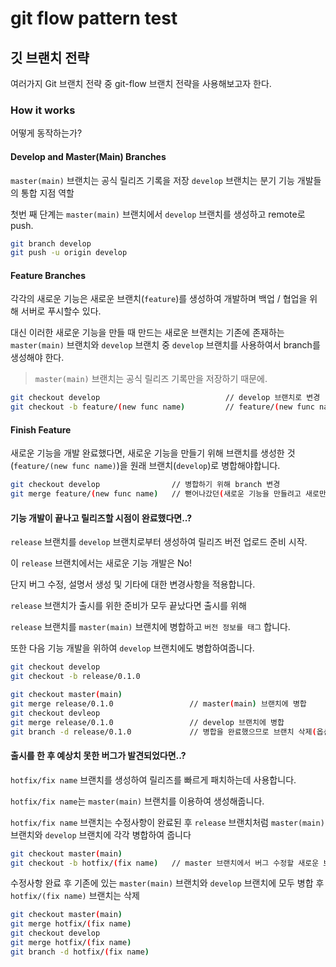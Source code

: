 # git flow pattern test


## 깃 브랜치 전략

여러가지 Git 브랜치 전략 중 git-flow 브랜치 전략을 사용해보고자 한다.

### How it works

어떻게 동작하는가?


#### Develop and Master(Main) Branches

``master(main)`` 브랜치는 공식 릴리즈 기록을 저장
``develop`` 브랜치는 분기 기능 개발들의 통합 지점 역할

첫번 째 단계는 ``master(main)`` 브랜치에서 ``develop`` 브랜치를 생성하고 remote로 push.

```bash
git branch develop
git push -u origin develop
```


#### Feature Branches

각각의 새로운 기능은 새로운 브랜치(``feature``)를 생성하여 개발하며
백업 / 협업을 위해 서버로 푸시할수 있다.

대신 이러한 새로운 기능을 만들 때 만드는 새로운 브랜치는 기존에 존재하는 ``master(main)`` 브랜치와 ``develop`` 브랜치 중 ``develop`` 브랜치를 사용하여서 branch를 생성해야 한다.

> ``master(main)`` 브랜치는 공식 릴리즈 기록만을 저장하기 때문에.

```bash
git checkout develop                            // develop 브랜치로 변경
git checkout -b feature/(new func name)         // feature/(new func name) 브랜치를 생성함과 동시에 변경
```


#### Finish Feature

새로운 기능을 개발 완료했다면, 새로운 기능을 만들기 위해 브랜치를 생성한 것(``feature/(new func name)``)을 원래 브랜치(``develop``)로 병합해야합니다.

```bash
git checkout develop                // 병합하기 위해 branch 변경
git merge feature/(new func name)   // 뻗어나갔던(새로운 기능을 만들려고 새로만들었던) 브랜치를 병합.
```

#### 기능 개발이 끝나고 릴리즈할 시점이 완료했다면..?

``release`` 브랜치를 ``develop`` 브랜치로부터 생성하여 릴리즈 버전 업로드 준비 시작.

이 ``release`` 브랜치에서는 새로운 기능 개발은 No! 

단지 버그 수정, 설명서 생성 및 기타에 대한 변경사항을 적용합니다.

``release`` 브랜치가 출시를 위한 준비가 모두 끝났다면 출시를 위해

``release`` 브랜치를 ``master(main)`` 브랜치에 병합하고 ``버전 정보를 태그`` 합니다.

또한 다음 기능 개발을 위하여 ``develop`` 브랜치에도 병합하여줍니다.

```bash
git checkout develop
git checkout -b release/0.1.0
```

```bash
git checkout master(main)           
git merge release/0.1.0                 // master(main) 브랜치에 병합
git checkout devleop
git merge release/0.1.0                 // develop 브랜치에 병합
git branch -d release/0.1.0             // 병합을 완료했으므로 브랜치 삭제(옵션; -d)
```


#### 출시를 한 후 예상치 못한 버그가 발견되었다면..?

``hotfix/fix name`` 브랜치를 생성하여 릴리즈를 빠르게 패치하는데 사용합니다.

``hotfix/fix name``는 ``master(main)`` 브랜치를 이용하여 생성해줍니다.

``hotfix/fix name`` 브랜치는 수정사항이 완료된 후 ``release`` 브랜치처럼 ``master(main)``브랜치와 ``develop`` 브랜치에 각각 병합하여 줍니다

```bash
git checkout master(main)
git checkout -b hotfix/(fix name)   // master 브랜치에서 버그 수정할 새로운 브랜치 생성하고 바로 변경
```

수정사항 완료 후 기존에 있는 ``master(main)`` 브랜치와 ``develop`` 브랜치에 모두 병합 후 ``hotfix/(fix name)`` 브랜치는 삭제

```bash
git checkout master(main)
git merge hotfix/(fix name)
git checkout develop
git merge hotfix/(fix name)
git branch -d hotfix/(fix name)
```
